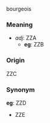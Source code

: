 bourgeois
### Meaning
+ _adj_: ZZA
	+ __eg__: ZZB

### Origin

ZZC

### Synonym

__eg__: ZZD

+ ZZE


